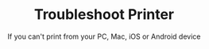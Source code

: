 ---
sort_key: 32
layout: "sku"
id: troubleshoot-printer-printer
title: "Troubleshoot Printer"
heading: "Troubleshoot Printer"
subtitle: "If you can't print from your PC, Mac, iOS or Android device"
category: "On-Demand Support"
category_description: "Technical support at on-demand rates."
features:
 - feature: "Perform troubleshooting steps to isolate printer issue." - feature: "Resolve printer driver, software, network or configuration issues." - feature: "If printer hardware is faulty, then we provide a quote for repair or replacement."
price: "99"
unit: "printer"
---